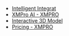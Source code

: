 * [Intelligent Integrat](docs/external-content/key-features/intelligent-integrat.md)
* [XMPro AI - XMPRO](docs/external-content/key-features/xmpro-ai---xmpro.md)
* [Interactive 3D Model](docs/external-content/key-features/interactive-3d-model.md)
* [Pricing - XMPRO](docs/external-content/key-features/pricing---xmpro.md)

